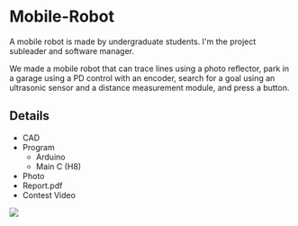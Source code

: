 # Mobile-Robot
 A mobile robot is made by undergraduate students. I'm the project subleader and software manager.

We made a mobile robot that can trace lines using a photo reflector, park in a garage using a PD control with an encoder, search for a goal using an ultrasonic sensor and a distance measurement module, and press a button.

## Details

- CAD
- Program
  - Arduino
  - Main C (H8)
- Photo
- Report.pdf
- Contest Video

![](video.gif)
